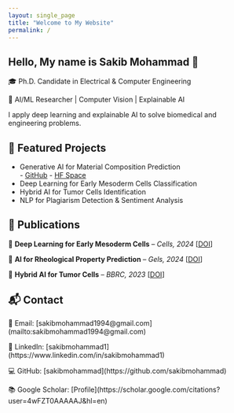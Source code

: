 ```yaml
---
layout: single_page
title: "Welcome to My Website"
permalink: /
---
```


<section id="about" class="section">
    <div class="container">
        <h1>Hello, My name is Sakib Mohammad 👋</h1>
        <p>🎓 Ph.D. Candidate in Electrical & Computer Engineering</p>
        <p>🔬 AI/ML Researcher | Computer Vision | Explainable AI</p>
        <p>I apply deep learning and explainable AI to solve biomedical and engineering problems.</p>
    </div>
</section>

<section id="projects" class="section">
    <div class="container">
        <h2>🚀 Featured Projects</h2>
        <ul>
            <li>Generative AI for Material Composition Prediction</li>
            - <a href="[https://github.com/sakibmohammad/material-composition](https://github.com/sakibmohammad/hydrogel_rheology_project)" target="_blank">GitHub</a>  
            - <a href="[https://huggingface.co/spaces/sakibmohammad/composition-predictor](https://huggingface.co/spaces/sakibmohammad/Hydrogel_rheology_deep_learning_prediction)" target="_blank">HF Space</a></li>
            <li>Deep Learning for Early Mesoderm Cells Classification</li>
            <li>Hybrid AI for Tumor Cells Identification</li>
            <li>NLP for Plagiarism Detection & Sentiment Analysis</li>
        </ul>
    </div>
</section>

<section id="publications" class="section">
    <div class="container">
        <h2>📄 Publications</h2>
        <p>📜 <strong>Deep Learning for Early Mesoderm Cells</strong> – <em>Cells, 2024</em> [<a href="https://doi.org/10.3390/cells13060534" target="_blank">DOI</a>]</p>
        <p>📜 <strong>AI for Rheological Property Prediction</strong> – <em>Gels, 2024</em> [<a href="https://doi.org/10.3390/gels10100660" target="_blank">DOI</a>]</p>
        <p>📜 <strong>Hybrid AI for Tumor Cells</strong> – <em>BBRC, 2023</em> [<a href="https://doi.org/10.1016/j.bbrc.2023.08.015" target="_blank">DOI</a>]</p>
    </div>
</section>

<section id="contact" class="section">
    <div class="container">
        <h2>📬 Contact</h2>
        <p>📧 Email: [sakibmohammad1994@gmail.com](mailto:sakibmohammad1994@gmail.com)</p>
        <p>🔗 LinkedIn: [sakibmohammad1](https://www.linkedin.com/in/sakibmohammad1)</p>
        <p>💻 GitHub: [sakibmohammad](https://github.com/sakibmohammad)</p>
        <p>📚 Google Scholar: [Profile](https://scholar.google.com/citations?user=4wFZT0AAAAAJ&hl=en)</p>
    </div>
</section>
